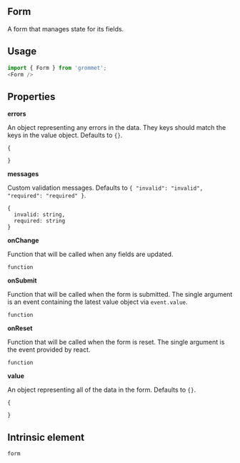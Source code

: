 <!-- ! This is a generated file. To make changes, edit <Component>.doc.js ! -->
## Form
A form that manages state for its fields.

## Usage

```javascript
import { Form } from 'grommet';
<Form />
```

## Properties

**errors**

An object representing any errors in the data. They keys should
        match the keys in the value object. Defaults to `{}`.

```
{

}
```

**messages**

Custom validation messages. Defaults to `{
  "invalid": "invalid",
  "required": "required"
}`.

```
{
  invalid: string,
  required: string
}
```

**onChange**

Function that will be called when any fields are updated.

```
function
```

**onSubmit**

Function that will be called when the form is submitted. The
      single argument is an event containing the latest value object
      via `event.value`.

```
function
```

**onReset**

Function that will be called when the form is reset. The
      single argument is the event provided by react.

```
function
```

**value**

An object representing all of the data in the form. Defaults to `{}`.

```
{

}
```
  
## Intrinsic element

```
form
```